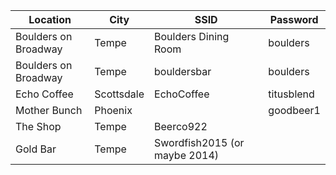 Location | City | SSID | Password
-------- | ---- | -----| --------
Boulders on Broadway | Tempe | Boulders Dining Room | boulders
Boulders on Broadway | Tempe | bouldersbar | boulders
Echo Coffee | Scottsdale | EchoCoffee | titusblend
Mother Bunch | Phoenix | | goodbeer1
The Shop | Tempe | Beerco922
Gold Bar | Tempe | Swordfish2015 (or maybe 2014)
